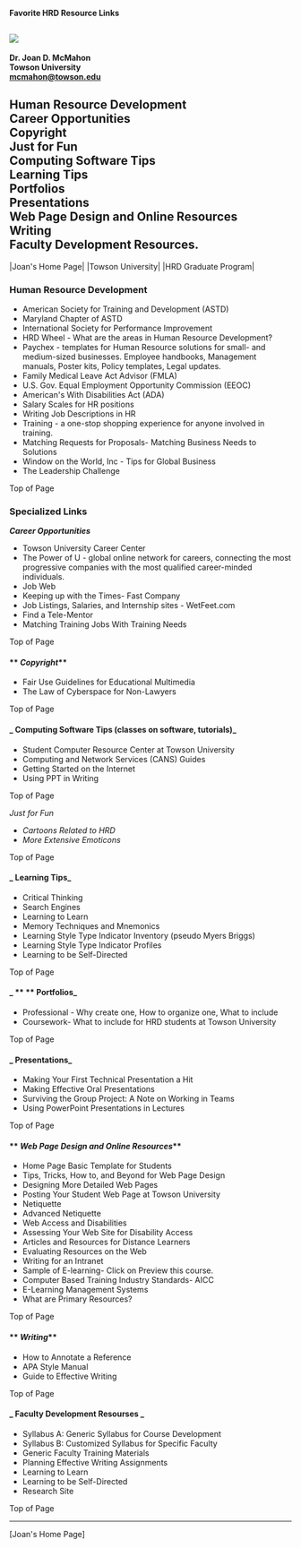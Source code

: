   **Favorite HRD Resource Links**

![](bobbiapproved_sm.gif)  
---  
**Dr. Joan D. McMahon**  
**Towson University**  
**mcmahon@towson.edu**

**Human Resource Development**  
**Career Opportunities**  
**Copyright**  
**Just for Fun**  
**Computing Software Tips**  
**Learning Tips**  
**Portfolios**  
**Presentations**  
**Web Page Design and Online Resources**  
**Writing**  
**Faculty Development  Resources.**  
---  
|Joan's Home Page|  |Towson University| |HRD Graduate Program|  
  
###   Human Resource Development

  * American Society for Training and Development (ASTD)
  * Maryland Chapter of ASTD
  * International Society for Performance Improvement
  * HRD Wheel -  What are the areas in Human Resource Development?
  * Paychex - templates for Human Resource solutions for small- and medium-sized businesses. Employee handbooks, Management manuals, Poster kits, Policy templates, Legal updates.
  * Family Medical Leave Act Advisor (FMLA)
  * U.S. Gov. Equal Employment Opportunity Commission (EEOC)
  * American's With Disabilities Act (ADA) 
  * Salary Scales for HR positions 
  * Writing Job Descriptions in HR 
  * Training  \- a one-stop shopping experience for anyone involved in training.
  * Matching Requests for Proposals\- Matching Business Needs to Solutions
  * Window on the World, Inc \- Tips for Global Business
  * The Leadership Challenge

Top of Page  
  
###   Specialized Links

**_Career Opportunities_**

  * Towson University Career Center
  * The Power of U \- global online network for careers, connecting the most progressive companies with the most qualified career-minded individuals. 
  * Job Web
  * Keeping up with the Times- Fast Company
  * Job Listings, Salaries, and Internship sites - WetFeet.com
  * Find a Tele-Mentor
  * Matching Training Jobs With Training Needs

Top of Page

####    ** _Copyright_**  

  * Fair Use Guidelines for Educational Multimedia
  * The Law of Cyberspace for Non-Lawyers

Top of Page

####  _  **Computing Software Tips    (classes on software, tutorials)**_

  * Student Computer Resource Center at Towson University
  * Computing and Network Services (CANS) Guides
  * Getting Started on the Internet
  * Using PPT in Writing

Top of Page

_Just for Fun_



  * _Cartoons Related to HRD_
  * _More Extensive Emoticons_

Top of Page

####  _  **Learning Tips**_

  * Critical Thinking
  * Search Engines
  * Learning to Learn 
  * Memory Techniques and Mnemonics
  * Learning Style Type Indicator  Inventory (pseudo Myers Briggs)
  * Learning Style Type Indicator Profiles
  * Learning to be Self-Directed

Top of Page

####  _         ** ** **Portfolios**_  

  * Professional _-_ Why create one, How to organize one, What to include
  * Coursework\- What to include for HRD students at Towson University

Top of Page

####  _  **Presentations**_  

  * Making Your First Technical Presentation a Hit
  * Making Effective Oral Presentations
  * Surviving the Group Project: A Note on Working in Teams
  * Using PowerPoint Presentations in Lectures

Top of Page

####    ** _Web Page Design and Online Resources_**

  * Home Page Basic Template for Students
  * Tips, Tricks, How to, and Beyond for Web Page Design
  * Designing More Detailed Web Pages
  * Posting Your Student Web Page at Towson University
  * Netiquette
  * Advanced Netiquette
  * Web Access and Disabilities
  * Assessing Your Web Site for Disability Access
  * Articles and Resources for Distance Learners
  * Evaluating Resources on the Web
  * Writing for an Intranet
  * Sample of E-learning-  Click on Preview this course.
  * Computer Based Training Industry Standards\- AICC
  * E-Learning Management Systems
  * What are Primary Resources?

Top of Page

####    ** _Writing_**  

  * How to Annotate a Reference
  * APA Style Manual
  * Guide to Effective Writing

Top of Page  
  
####  **_ Faculty Development Resourses _**

  * Syllabus A:  Generic Syllabus for Course Development
  * Syllabus B:  Customized Syllabus for Specific Faculty
  * Generic Faculty Training Materials
  * Planning Effective Writing Assignments
  * Learning to Learn
  * Learning to be Self-Directed
  * Research Site

Top of Page  
  
* * *

[Joan's Home Page]

